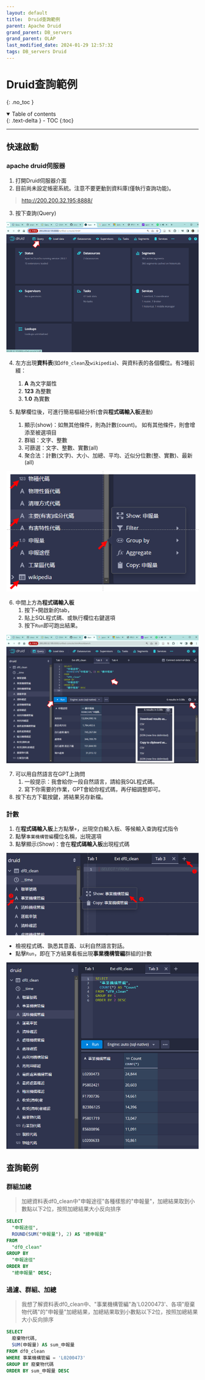 ```yaml
---
layout: default
title:  Druid查詢範例
parent: Apache Druid
grand_parent: DB_servers
grand_parent: OLAP
last_modified_date: 2024-01-29 12:57:32
tags: DB_servers Druid
---
```


# Druid查詢範例
{: .no_toc }

<details open markdown="block">
  <summary>
    Table of contents
  </summary>
  {: .text-delta }
- TOC
{:toc}
</details>

---

## 快速啟動

### apache druid伺服器

1. 打開Druid伺服器介面
2. 目前尚未設定帳密系統。注意不要更動到資料庫(僅執行查詢功能)。

> http://200.200.32.195:8888/

3. 按下查詢(Query)

![](2024-01-29-13-19-28.png)

4. 左方出現**資料表**(如`df0_clean`及`wikipedia`)、與資料表的各個欄位。有3種前綴：
   1. **A** 為文字屬性
   2. **123** 為整數
   3. **1.0** 為實數

5. 點擊欄位後，可進行簡易樞紐分析(會與**程式碼輸入板**連動)
   1. 顯示(show)：如無其他條件，則為計數(count)。 如有其他條件，則會增添至被選項目
   2. 群組：文字、整數
   3. 可篩選：文字、整數、實數(all)
   4. 聚合法：計數(文字)、大小、加總、平均、近似分位數(整、實數)、最新(all)

![](2024-01-30-09-07-50.png)

6. 中間上方為**程式碼輸入板**
   1. 按下`+`開啟新的tab，
   2. 貼上SQL程式碼、或執行欄位右鍵選項
   3. 按下`Run`即可跑出結果。

![](2024-01-29-13-22-55.png)

7. 可以用自然語言在GPT上詢問
   1. 一般提示：我會給你一段自然語言，請給我SQL程式碼。
   2. 寫下你需要的作業，GPT會給你程式碼，再仔細調整即可。
8. 按下右方下載按鍵，將結果另存新檔。

### 計數

1. 在**程式碼輸入板**上方點擊`+`，出現空白輸入板、等候輸入查詢程式指令
2. 點擊`事業機構管編`欄位名稱，出現選項
3. 點擊顯示(Show)：會在**程式碼輸入板**出現程式碼

![](2024-01-30-09-41-35.png)

- 檢視程式碼、孰悉其意義、以利自然語言對話。
- 點擊`Run`，即在下方結果看板出現**事業機構管編**群組的計數

![](2024-01-30-09-34-37.png)

## 查詢範例

### 群組加總

> 加總資料表df0_clean中"申報途徑"各種樣態的"申報量"，加總結果取到小數點以下2位，按照加總結果大小反向排序

```sql
SELECT
  "申報途徑",
  ROUND(SUM("申報量"), 2) AS "總申報量"
FROM
  "df0_clean"
GROUP BY
  "申報途徑"
ORDER BY
  "總申報量" DESC;
```

### 過濾、群組、加總

> 我想了解資料表df0_clean中、"事業機構管編"為'L0200473'、各項"廢棄物代碼"的"申報量"加總結果，加總結果取到小數點以下2位，按照加總結果大小反向排序

```sql
SELECT
  廢棄物代碼,
  SUM(申報量) AS sum_申報量
FROM df0_clean
WHERE 事業機構管編 = 'L0200473'
GROUP BY 廢棄物代碼
ORDER BY sum_申報量 DESC
```
